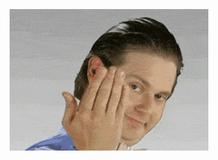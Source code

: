 <p align="center">
    <img src="https://raw.githubusercontent.com/nyan-left/nyan-left/master/its-free-software.gif"/>
</p>

